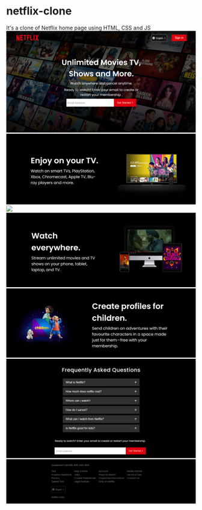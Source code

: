 # netflix-clone
It's a clone of Netflix home page using HTML, CSS and JS
<img src="https://github.com/johnathi/netflix-clone/blob/main/imgs/netflix1.png">
<img src="https://github.com/johnathi/netflix-clone/blob/main/imgs/netflix2.png">
<img src="https://github.com/johnathi/netflix-clone/blob/main/imgs/netflix3.png">
<img src="https://github.com/johnathi/netflix-clone/blob/main/imgs/netflix4.png">
<img src="https://github.com/johnathi/netflix-clone/blob/main/imgs/netflix5.png">
<img src="https://github.com/johnathi/netflix-clone/blob/main/imgs/netflix6.png">
<img src="https://github.com/johnathi/netflix-clone/blob/main/imgs/netflix7.png">
